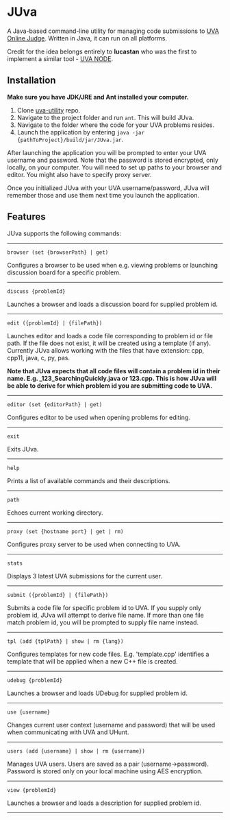 # JUva
A Java-based command-line utility for managing code submissions to [UVA Online Judge](https://uva.onlinejudge.org/). Written in Java, it can run on all platforms.

Credit for the idea belongs entirely to **lucastan** who was the first to implement a similar tool - [UVA NODE](https://github.com/lucastan/uva-node).

Installation
--------------------------

**Make sure you have JDK/JRE and Ant installed your computer.**

1. Clone [uva-utility](https://github.com/andrey-yemelyanov/uva-utility.git) repo.
2. Navigate to the project folder and run ```ant```. This will build JUva.
3. Navigate to the folder where the code for your UVA problems resides.
3. Launch the application by entering ```java -jar {pathToProject}/build/jar/JUva.jar```.

After launching the application you will be prompted to enter your UVA username and password. Note that the password is stored encrypted, only locally, on your computer. You will need to set up paths to your browser and editor. You might also have to specify proxy server.

Once you initialized JUva with your UVA username/password, JUva will remember those and use them next time you launch the application.

Features
------------------------------

JUva supports the following commands:
___
```
browser (set {browserPath} | get)
```
Configures a browser to be used when e.g. viewing problems or launching discussion board for a specific problem.
___
```
discuss {problemId}
```
Launches a browser and loads a discussion board for supplied problem id.
___
```
edit ({problemId} | {filePath})
```
Launches editor and loads a code file corresponding to problem id or file path. If the file does not exist, it will be created using a template (if any). Currently JUva allows working with the files that have extension: cpp, cpp11, java, c, py, pas.

**Note that JUva expects that all code files will contain a problem id in their name. E.g. _123_SearchingQuickly.java or 123.cpp. This is how JUva will be able to derive for which problem id you are submitting code to UVA.**
___
```
editor (set {editorPath} | get)
```
Configures editor to be used when opening problems for editing.
___
```
exit
```
Exits JUva.
___
```
help
```
Prints a list of available commands and their descriptions.
___
```
path
```
Echoes current working directory.
___
```
proxy (set {hostname port} | get | rm)
```
Configures proxy server to be used when connecting to UVA.
___
```
stats
```
Displays 3 latest UVA submissions for the current user.
___
```
submit ({problemId} | {filePath})
```
Submits a code file for specific problem id to UVA. If you supply only problem id, JUva will attempt to derive file name. If more than one file match problem id, you will be prompted to supply file name instead.
___
```
tpl (add {tplPath} | show | rm {lang})
```
Configures templates for new code files. E.g. 'template.cpp' identifies a template that will be applied when a new C++ file is created.
___
```
udebug {problemId}
```
Launches a browser and loads UDebug for supplied problem id.
___
```
use {username}
```
Changes current user context (username and password) that will be used when communicating with UVA and UHunt.
___
```
users (add {username} | show | rm {username})
```
Manages UVA users. Users are saved as a pair (username->password). Password is stored only on your local machine using AES encryption.
___
```
view {problemId}
```
Launches a browser and loads a description for supplied problem id.
___
